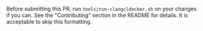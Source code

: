 Before submitting this PR, run `tools/run-clangcldocker.sh` on your changes if you can. See the "Contributing" section in the README for details. It is acceptable to skip this formatting.
